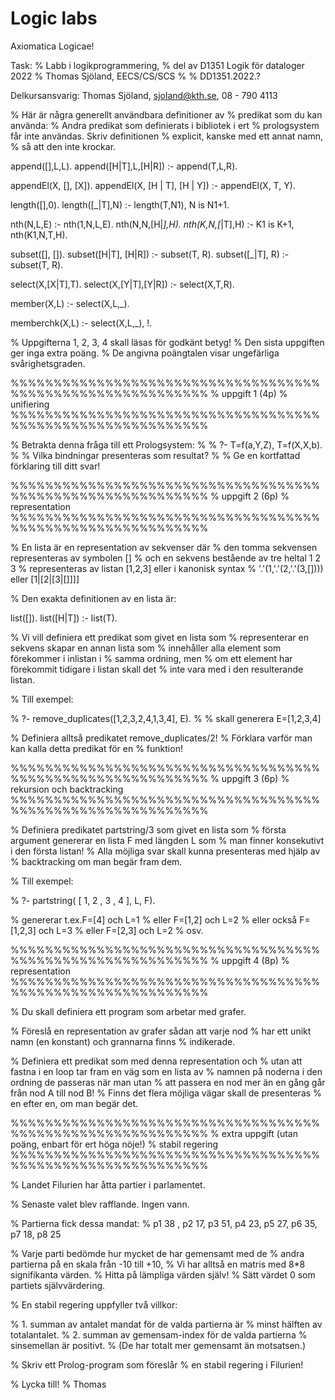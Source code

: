 # Logic labs
Axiomatica Logicae!

Task:
% Labb i logikprogrammering, 
% del av D1351 Logik för dataloger 2022
% Thomas Sjöland, EECS/CS/SCS
%
% DD1351.2022.? 

Delkursansvarig: 
Thomas Sjöland,  sjoland@kth.se, 08 - 790 4113


% Här är några generellt användbara definitioner av 
% predikat som du kan använda:
% Andra predikat som definierats i bibliotek i ert 
% prologsystem får inte användas. Skriv definitionen
% explicit, kanske med ett annat namn,
% så att den inte krockar.

append([],L,L).
append([H|T],L,[H|R]) :- append(T,L,R).

appendEl(X, [], [X]).
appendEl(X, [H | T], [H | Y]) :-
           appendEl(X, T, Y).

length([],0).
length([_|T],N) :- length(T,N1), N is N1+1.

nth(N,L,E) :- nth(1,N,L,E).
nth(N,N,[H|_],H).
nth(K,N,[_|T],H) :- K1 is K+1, nth(K1,N,T,H).

subset([], []).
subset([H|T], [H|R]) :- subset(T, R).
subset([_|T], R) :- subset(T, R).

select(X,[X|T],T).
select(X,[Y|T],[Y|R]) :- select(X,T,R).

member(X,L) :- select(X,L,_).

memberchk(X,L) :- select(X,L,_), !.


% Uppgifterna 1, 2, 3, 4 skall läsas för godkänt betyg! 
% Den sista uppgiften ger inga extra poäng.
% De angivna poängtalen visar ungefärliga svårighetsgraden.

%%%%%%%%%%%%%%%%%%%%%%%%%%%%%%%%%%%%%%%%%%%%%%%%%%%%%%%%%%%
% uppgift 1	(4p)
% unifiering
%%%%%%%%%%%%%%%%%%%%%%%%%%%%%%%%%%%%%%%%%%%%%%%%%%%%%%%%%%%


% Betrakta denna fråga till ett Prologsystem:
%
% ?- T=f(a,Y,Z), T=f(X,X,b).
%
% Vilka bindningar presenteras som resultat?
%
% Ge en kortfattad förklaring till ditt svar!




%%%%%%%%%%%%%%%%%%%%%%%%%%%%%%%%%%%%%%%%%%%%%%%%%%%%%%%%%%%
% uppgift 2 	(6p)
% representation 
%%%%%%%%%%%%%%%%%%%%%%%%%%%%%%%%%%%%%%%%%%%%%%%%%%%%%%%%%%%


% En lista är en representation av sekvenser där 
% den tomma sekvensen representeras av symbolen []
% och en sekvens bestående av tre heltal 1 2 3 
% representeras av listan [1,2,3] eller i kanonisk syntax 
% '.'(1,'.'(2,'.'(3,[]))) eller [1|[2|[3|[]]]]

% Den exakta definitionen av en lista är:

list([]).
list([H|T]) :- list(T).


% Vi vill definiera ett predikat som givet en lista som 
% representerar en sekvens skapar en annan lista som 
% innehåller alla element som förekommer i inlistan i 
% samma ordning, men 
% om ett element har förekommit tidigare i listan skall det 
% inte vara med i den resulterande listan.

% Till exempel: 

% ?- remove_duplicates([1,2,3,2,4,1,3,4], E).
%
% skall generera E=[1,2,3,4]

% Definiera alltså predikatet remove_duplicates/2!
% Förklara varför man kan kalla detta predikat för en
% funktion!


%%%%%%%%%%%%%%%%%%%%%%%%%%%%%%%%%%%%%%%%%%%%%%%%%%%%%%%%%%%
% uppgift 3	(6p)
% rekursion och backtracking  
%%%%%%%%%%%%%%%%%%%%%%%%%%%%%%%%%%%%%%%%%%%%%%%%%%%%%%%%%%%


% Definiera predikatet partstring/3 som givet en lista som 
% första argument genererar en lista F med längden L som 
% man finner konsekutivt i den första listan!
% Alla möjliga svar skall kunna presenteras med hjälp av 
% backtracking om man begär fram dem.

% Till exempel:

% ?- partstring( [ 1, 2 , 3 , 4 ], L, F).

% genererar t.ex.F=[4] och L=1
% eller F=[1,2] och L=2
% eller också F=[1,2,3] och L=3
% eller F=[2,3] och L=2 
% osv.



%%%%%%%%%%%%%%%%%%%%%%%%%%%%%%%%%%%%%%%%%%%%%%%%%%%%%%%%%%%
% uppgift 4       (8p)
% representation
%%%%%%%%%%%%%%%%%%%%%%%%%%%%%%%%%%%%%%%%%%%%%%%%%%%%%%%%%%%

% Du skall definiera ett program som arbetar med grafer.

% Föreslå en representation av grafer sådan att varje nod
% har ett unikt namn (en konstant) och grannarna finns
% indikerade. 

% Definiera ett predikat som med denna representation och
% utan att fastna i en loop tar fram en väg som en lista av 
% namnen på noderna i den ordning de passeras när man utan 
% att passera en nod mer än en gång går från nod A till nod B!
% Finns det flera möjliga vägar skall de presenteras 
% en efter en, om man begär det.


%%%%%%%%%%%%%%%%%%%%%%%%%%%%%%%%%%%%%%%%%%%%%%%%%%%%%%%%%%%
% extra uppgift (utan poäng, enbart för ert höga nöje!)
% stabil regering
%%%%%%%%%%%%%%%%%%%%%%%%%%%%%%%%%%%%%%%%%%%%%%%%%%%%%%%%%%%

% Landet Filurien har åtta partier i parlamentet.

% Senaste valet blev rafflande. Ingen vann.

% Partierna fick dessa mandat: 
% p1 38 , p2 17, p3 51, p4 23, p5 27, p6 35, p7 18, p8 25

% Varje parti bedömde hur mycket de har gemensamt med de 
% andra partierna på en skala från -10 till +10,
% Vi har alltså en matris med 8*8 signifikanta värden. 
% Hitta på lämpliga värden själv! 
% Sätt värdet 0 som partiets självvärdering.


% En stabil regering uppfyller två villkor:

% 1. summan av antalet mandat för de valda partierna är 
%    minst hälften av totalantalet.
% 2. summan av gemensam-index för de valda partierna 
%    sinsemellan är positivt. 
%   (De har totalt mer gemensamt än motsatsen.)


% Skriv ett Prolog-program som föreslår 
% en stabil regering i Filurien!


%	Lycka till!
%	Thomas
